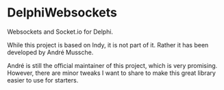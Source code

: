 DelphiWebsockets
================

Websockets and Socket.io for Delphi.

While this project is based on Indy, it is not part of it. Rather it has been developed by André Mussche. 

André is still the official maintainer of this project, which is very promising. However, there are minor tweaks I want to share to make this great library easier to use for starters.
